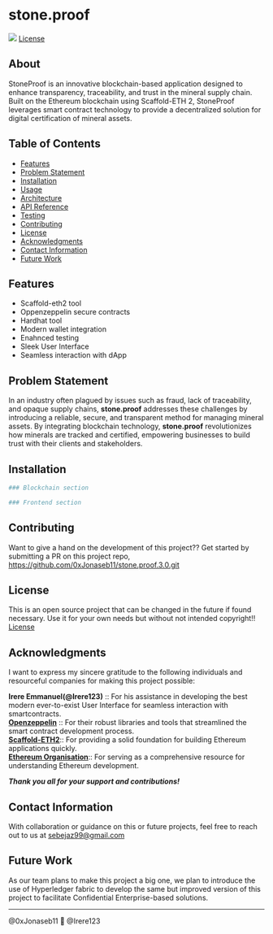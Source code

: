 # stone.proof
![](./assets/STONE.PROOF.webp)
[License](./LICENSE)

## About
<div>
StoneProof is an innovative blockchain-based application designed to enhance transparency, traceability, and trust in the mineral supply chain. Built on the Ethereum blockchain using Scaffold-ETH 2, StoneProof leverages smart contract technology to provide a decentralized solution for digital certification of mineral assets.

</div>

## Table of Contents
- [Features](#features)
- [Problem Statement](#problem-statement)
- [Installation](#installation)
- [Usage](#usage)
- [Architecture](#architecture)
- [API Reference](#api-reference)
- [Testing](#testing)
- [Contributing](#contributing)
- [License](#license)
- [Acknowledgments](#acknowledgments)
- [Contact Information](#contact-information)
- [Future Work](#future-work)

## Features
- Scaffold-eth2 tool
- Oppenzeppelin secure contracts
- Hardhat tool
- Modern wallet integration
- Enahnced testing
- Sleek User Interface
- Seamless interaction with dApp


## Problem Statement
<div>
In an industry often plagued by issues such as fraud, lack of traceability, and opaque supply chains, <b>stone.proof</b> addresses these challenges by introducing a reliable, secure, and transparent method for managing mineral assets. By integrating blockchain technology, <b>stone.proof</b> revolutionizes how minerals are tracked and certified, empowering businesses to build trust with their clients and stakeholders.
</div>


## Installation
```sh
### Blockchain section

### Frontend section


```

<!-- ## Usage
[Instructions for usage]

## Architecture
[Overview of the architecture]

## API Reference
[Details on API endpoints]

## Testing
[Instructions for testing] -->

## Contributing
Want to give a hand on the development of this project??
Get started by submitting a PR on this project repo, <https://github.com/0xJonaseb11/stone.proof.3.0.git>

## License
This is an open source project that can be changed in the future if found necessary. Use it for your own needs but without not intended copyright!!
[License](./LICENSE)

## Acknowledgments
I want to express my sincere gratitude to the following individuals and resourceful companies for making this project possible:


**Irere Emmanuel(@Irere123)** :: For his assistance in developing the best modern ever-to-exist User Interface for seamless interaction with smartcontracts.
<br>
**[Openzeppelin](https://www.openzeppelin.com/)** :: For their robust libraries and tools that streamlined the smart contract development process.
<br>
**[Scaffold-ETH2](https://scaffold-eth-2-docs.vercel.app/quick-start)**:: For providing a solid foundation for building Ethereum applications quickly.
<br>
**[Ethereum Organisation](https://ethereum.org/en/developers/docs/)**:: For serving as a comprehensive resource for understanding Ethereum development.

_**Thank you all for your support and contributions!**_



## Contact Information
With collaboration or guidance on this or future projects, feel free to reach out to us at <sebejaz99@gmail.com>

## Future Work
As our team plans to make this project a big one, we plan to introduce the use of Hyperledger fabric to develop the same but improved version of this project to facilitate Confidential Enterprise-based solutions.

-----------------------------------
@0xJonaseb11 🤝 @Irere123
